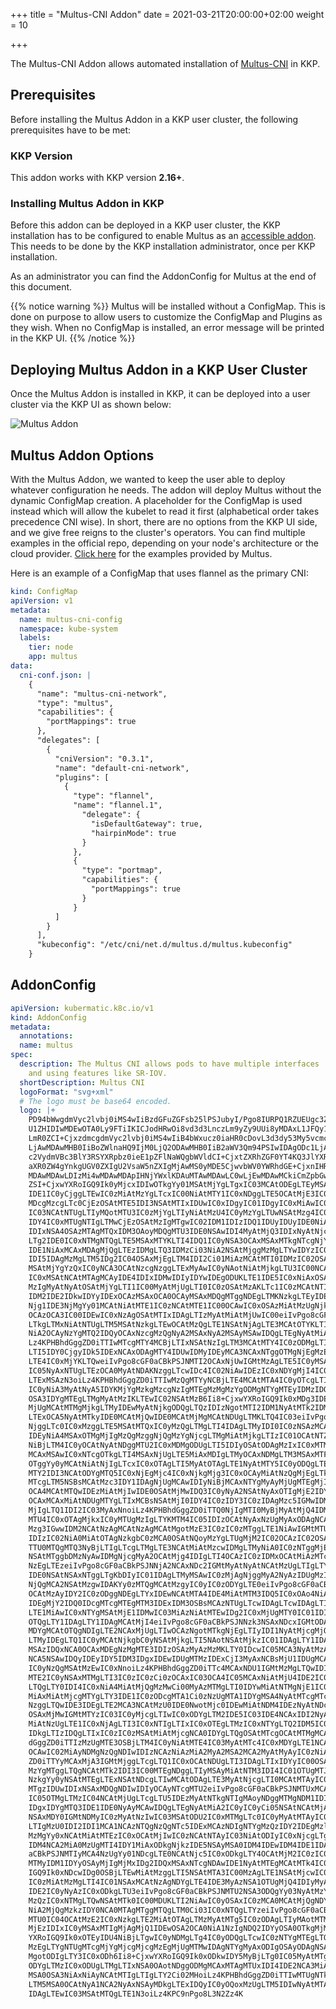 +++
title = "Multus-CNI Addon"
date = 2021-03-21T20:00:00+02:00
weight = 10

+++

The Multus-CNI Addon allows automated installation of [Multus-CNI](https://github.com/k8snetworkplumbingwg/multus-cni)
in KKP.

## Prerequisites
Before installing the Multus Addon in a KKP user cluster, the following prerequisites have to be met:

### KKP Version
This addon works with KKP version **2.16+**.

### Installing Multus Addon in KKP
Before this addon can be deployed in a KKP user cluster, the KKP installation has to be configured to enable Multus
as an [accessible addon](../#accessible-addons). This needs to be done by the KKP installation administrator,
once per KKP installation.

As an administrator you can find the AddonConfig for Multus at the end of this document.


{{% notice warning %}}
Multus will be installed without a ConfigMap. This is done on purpose to allow users to customize the ConfigMap and Plugins as they wish. When no ConfigMap is installed, an error message will be printed in the KKP UI. 
{{% /notice %}}


## Deploying Multus Addon in a KKP User Cluster
Once the Multus Addon is installed in KKP, it can be deployed into a user cluster via the KKP UI as shown below:

![Multus Addon](/img/kubermatic/v2.20/ui/addon_multus.png?height=400px&classes=shadow,border "Multus Addon")


## Multus Addon Options
With the Multus Addon, we wanted to keep the user able to deploy whatever configuration he needs.
The addon will deploy Multus without the dynamic ConfigMap creation. A placeholder for the ConfigMap is used instead which will allow the kubelet to read it first (alphabetical order takes precedence CNI wise).
In short, there are no options from the KKP UI side, and we give free reigns to the cluster's operators.
You can find multiple examples in the official repo, depending on your node's architecture or the cloud provider. [Click here](https://github.com/k8snetworkplumbingwg/multus-cni/tree/master/images) for the examples provided by Multus.

Here is an example of a ConfigMap that uses flannel as the primary CNI:
```yaml
kind: ConfigMap
apiVersion: v1
metadata:
  name: multus-cni-config
  namespace: kube-system
  labels:
    tier: node
    app: multus
data:
  cni-conf.json: |
    {
      "name": "multus-cni-network",
      "type": "multus",
      "capabilities": {
        "portMappings": true
      },
      "delegates": [
        {
          "cniVersion": "0.3.1",
          "name": "default-cni-network",
          "plugins": [
            {
              "type": "flannel",
              "name": "flannel.1",
                "delegate": {
                  "isDefaultGateway": true,
                  "hairpinMode": true
                }
              },
              {
                "type": "portmap",
                "capabilities": {
                  "portMappings": true
                }
              }
          ]
        }
      ],
      "kubeconfig": "/etc/cni/net.d/multus.d/multus.kubeconfig"
    }
```


## AddonConfig

```yaml
apiVersion: kubermatic.k8c.io/v1
kind: AddonConfig
metadata:
  annotations:
  name: multus
spec:
  description: The Multus CNI allows pods to have multiple interfaces
    and using features like SR-IOV.
  shortDescription: Multus CNI
  logoFormat: "svg+xml"
  # The logo must be base64 encoded.
  logo: |+
    PD94bWwgdmVyc2lvbj0iMS4wIiBzdGFuZGFsb25lPSJubyI/Pgo8IURPQ1RZUEUgc3ZnIFBVQkxJQyAiLS8vVzNDLy9EVEQg
    U1ZHIDIwMDEwOTA0Ly9FTiIKICJodHRwOi8vd3d3LnczLm9yZy9UUi8yMDAxL1JFQy1TVkctMjAwMTA5MDQvRFREL3N2ZzEw
    LmR0ZCI+CjxzdmcgdmVyc2lvbj0iMS4wIiB4bWxucz0iaHR0cDovL3d3dy53My5vcmcvMjAwMC9zdmciCiB3aWR0aD0iMTMw
    LjAwMDAwMHB0IiBoZWlnaHQ9IjM0LjQ2ODAwMHB0IiB2aWV3Qm94PSIwIDAgODc1LjAwMDAwMCAyMzIuMDAwMDAwIgogcHJl
    c2VydmVBc3BlY3RSYXRpbz0ieE1pZFlNaWQgbWVldCI+CjxtZXRhZGF0YT4KQ3JlYXRlZCBieSBwb3RyYWNlIDEuMTYsIHdy
    aXR0ZW4gYnkgUGV0ZXIgU2VsaW5nZXIgMjAwMS0yMDE5CjwvbWV0YWRhdGE+CjxnIHRyYW5zZm9ybT0idHJhbnNsYXRlKDAu
    MDAwMDAwLDIzMi4wMDAwMDApIHNjYWxlKDAuMTAwMDAwLC0wLjEwMDAwMCkiCmZpbGw9IiMwMDAwMDAiIHN0cm9rZT0ibm9u
    ZSI+CjxwYXRoIGQ9Ik0yMjcxIDIwOTkgYy01MSAtMjYgLTgxIC03MCAtODEgLTEyMSAwIC02MSA1NCAtMTAzIDE1NSAtMTIw
    IDE1IC0yCjggLTEwIC0zMiAtMzYgLTcxIC00NiAtMTY1IC0xNDggLTE5OCAtMjE3IC0zNCAtNjkgLTM5IC0xNTIgLTEyIC0y
    MDcgMzcgLTc0CjEzOSAtMTE5IDI3NSAtMTIxIDUwIC0xIDgyIC01IDgyIC0xMiAwIC0yMSAtMTg5IC0xOTMgLTMyMCAtMjkx
    IC03NCAtNTUgLTIyMQotMTU3IC0zMjYgLTIyNiAtMzU4IC0yMzYgLTUwNSAtMzg4IC01MDggLTUyNCAtMSAtNTUgMTcgLTg3
    IDY4IC0xMTUgNTIgLTMwCjEzOSAtMzIgMTgwIC02IDM1IDIzIDQ1IDUyIDUyIDE0NiAyNSAzMDUgMjk0IDU2MCA4MjQgNzgx
    IDIxNSA4OSAzMTAgMTQxIDM3OAoyMDQgMTU3IDE0NSAwIDI4MyAtMjQ3IDIxNyAtNjcgLTE4IC04OSAtMjAgLTE0MCAtMTIg
    LTg2IDE0IC0xNTMgNTQgLTE5MSAxMTYKLTI4IDQ1IC0yNSA3OCAxMSAxMTkgNTcgNjYgMjIzIDEwNiA0MzUgMTA2IDExNiAw
    IDE1NiAxMCAxMDAgMjQgLTEzIDMgLTQ3IDMzCi03NiA2NSAtMjggMzMgLTYwIDYzIC03MSA2NiAtMTEgNCAtMTkgMTUgLTE5
    IDI5IDAgMzMgLTM5IDg2IC04OSAxMjEgLTM4IDI2Ci01MiAzMCAtMTI0IDMzIC02OSAzIC04OSAtMSAtMTI2IC0xOXogbTIy
    MSAtMjYgYzQxIC0yNCA3OCAtNzcgNzggLTExMyAwIC0yNAotNiAtMjkgLTU3IC00NCAtMzIgLTkgLTY0IC0yMCAtNzIgLTIz
    IC0xMSAtNCAtMTAgMCAyIDE4IDIxIDMwIDIyIDYwIDEgODUKLTE1IDE5IC0xNiAxOSAtOSAtMSA0IC0xMSA5IC0yNiAxMiAt
    MzIgMyAtNyAtOSAtMjYgLTI1IC00MyAtMjUgLTI0IC0zOSAtMzAKLTc1IC0zMCAtNTIgMCAtMTA3IDMyIC0xMjEgNzEgLTEy
    IDM2IDE2IDkwIDYyIDExOCAzMSAxOCA0OCAyMSAxMDQgMTggNDEgLTMKNzkgLTEyIDEwMCAtMjR6Ii8+CjxwYXRoIGQ9Ik0x
    Njg1IDE3NjMgYy01MCAtNiAtMTE1IC0zNCAtMTE1IC00OCAwIC0xOSAzMiAtMzUgNjkgLTM1IDI1IDAgMjY2CjQxIDQ2NiA3
    OCAzOCA3IC00IDEwIC0xNzAgOSAtMTIxIDAgLTIzMyAtMiAtMjUwIC00eiIvPgo8cGF0aCBkPSJNMjEwMCAxNzQzIGMtODgg
    LTkgLTMxNiAtNTUgLTM5MSAtNzkgLTEwOCAtMzQgLTE1NSAtNjAgLTE3MCAtOTYKLTI2IC02NCA0MSAtNzggMTEyIC0yNCA4
    NiA2OCAyNzYgMTQ2IDQyOCAxNzcgMzQgNyA2MSAxNyA2MSAyMSAwIDQgLTEgNyAtMiA2Ci0yIDAgLTE5IC0zIC0zOCAtNXoi
    Lz4KPHBhdGggZD0iTTIwMTcgMTY4MCBjLTIxNSAtNzIgLTM3MCAtMTY4IC0zODMgLTIzNiAtMTIgLTY1IDY2IC04NSAxMTEg
    LTI5IDY0CjgyIDk5IDExNCAxODAgMTY4IDUwIDMyIDEyMCA3NCAxNTggOTMgNjEgMzEgNzkgNDQgNjAgNDQgLTUgMCAtNjEg
    LTE4IC0xMjYKLTQweiIvPgo8cGF0aCBkPSJNMTI2OCAxNjUwIGMtMzAgLTE5IC0yMSAtMzUgNTkgLTEwMSA0MyAtMzUgMTEz
    IC05NyAxNTUgLTEzOCA0MyAtNDAKNzggLTcwIDc4IC02NiAwIDEzIC0xNDYgMjI4IC0xODEgMjY4IC0zNiA0MCAtODIgNTUg
    LTExMSAzN3oiLz4KPHBhdGggZD0iTTIwMzQgMTYyNCBjLTE4MCAtMTA4IC0yOTcgLTI0MiAtMjY0IC0zMDQgMTIgLTIzIDQ4
    IC0yNiA3MyAtNyA5IDYKMjYgMzkgMzcgNzIgMTEgMzMgMzYgODMgNTYgMTEyIDMzIDQ3IDEyNyAxMzUgMTU3IDE0NiA2IDIg
    OSA3IDYgMTEgLTMgMyAtMzIKLTEwIC02NSAtMzB6Ii8+CjxwYXRoIGQ9Ik0xMDg3IDE2MDMgYy00IC0zIC03IC0xNSAtNyAt
    MjUgMCAtMTMgMjkgLTMyIDEwMyAtNjkgODQgLTQzIDIzNgotMTI2IDM1NyAtMTk2IDMyIC0xOSAtNzQgODIgLTE2NSAxNTcg
    LTExOCA5NyAtMTkyIDE0MCAtMjQwIDE0MCAtMjMgMCAtNDUgLTMKLTQ4IC03eiIvPgo8cGF0aCBkPSJNMjAyOSAxNTUxIGMt
    NjggLTc0IC0xMzggLTE5MSAtMTQxIC0yMzQgLTMgLTI4IDAgLTMyIDI0IC0zNSAzMCAtNAo1OCAyOCA1OCA2NSAwIDM2IDM4
    IDEyNiA4MSAxOTMgMjIgMzQgMzggNjQgMzYgNjcgLTMgMiAtMjkgLTIzIC01OCAtNTZ6Ii8+CjxwYXRoIGQ9Ik05MjUgMTUz
    NiBjLTM4IC0yOCAtNyAtNDggMTU2IC0xMDMgODUgLTI5IDIyOSAtODAgMzIxIC0xMTMgOTIgLTMzCjE3MCAtNjAgMTc1IC02
    MCAxMSAwIC0xNTcgOTkgLTI4MSAxNjUgLTE5MiAxMDIgLTMyOCAxNDMgLTM3MSAxMTF6Ii8+CjxwYXRoIGQ9Ik00MjEwIDE0
    OTggYy0yMCAtNiAtNjIgLTcxIC0xOTAgLTI5MyAtOTAgLTE1NyAtMTY5IC0yODQgLTE3NCAtMjgyCi02IDIgLTgxIDEyNSAt
    MTY2IDI3NCAtODYgMTQ5IC0xNjEgMjc4IC0xNjkgMjg3IC0xOCAyMiAtNzQgMjEgLTk0IC0yIC0xNQotMTcgLTE3IC01OSAt
    MTcgLTM5NSBsMCAtMzc3IDY1IDAgNjUgMCAwIDIyNiBjMCAxNTYgMyAyMjUgMTEgMjIyIDYgLTIgNjYKLTEwMCAxMzMgLTIx
    OCA4MCAtMTQwIDEzMiAtMjIwIDE0OSAtMjMwIDQ3IC0yNyA2NSAtNyAxOTIgMjE2IDY1IDExNSAxMjMgMjE1CjEyOSAyMjMg
    OCAxMCAxMiAtNDUgMTYgLTIxMCBsNSAtMjI0IDY4IC0zIDY3IC0zIDAgMzc5IGMwIDM0OCAtMSAzODAgLTE3IDM5NAotMjYg
    MjIgLTQ1IDI2IC03MyAxNnoiLz4KPHBhdGggZD0iTTQ0NjIgMTI0MyBjMyAtMjQ4IDMgLTI0OCAzMSAtMzA5IDUyIC0xMTIg
    MTU4IC0xOTAgMjkxIC0yMTUgMzIgLTYKMTM4IC05IDIzOCAtNyAxNzUgMyAxODAgNCAxOTkgMjcgMTggMjIgMTkgNDQgMTkg
    Mzg3IGwwIDM2NCAtNzAgMCAtNzAgMCAtMgotMzE3IC0zIC0zMTggLTE1NiAwIGMtMTUzIDAgLTE1NiAwIC0yMTQgMzAgLTQ1
    IDIzIC02NiA0MiAtOTAgNzkgbC0zMCA0OSAtNQoyMzYgLTUgMjM2IC02OCAzIC02OSAzIDQgLTI0OHoiLz4KPHBhdGggZD0i
    TTU0MTQgMTQ3NyBjLTIgLTcgLTMgLTE3NCAtMiAtMzcwIDMgLTMyNiA0IC0zNTggMjEgLTM3NCAxNiAtMTcgNDUKLTE4IDM1
    NSAtMTggbDMzNyAwIDMgNjcgMyA2OCAtMjg4IDIgLTI4OCAzIC0zIDMxOCAtMiAzMTcgLTY1IDAgYy00NSAwIC02NwotNCAt
    NzEgLTEzeiIvPgo8cGF0aCBkPSJNNjA2NCAxNDc2IGMtMyAtNyAtNCAtMzUgLTIgLTYyIGwzIC00OSAxMzUgLTIgYzc0IC0y
    IDE0NSAtNSAxNTggLTgKbDIyIC01IDAgLTMyMSAwIC0zMjAgNjggMyA2NyAzIDUgMzIwIDUgMzIwIDE1MyAzIDE1MiAzIDAg
    NjQgMCA2NSAtMzgwIDAKYy0zMTQgMCAtMzgyIC0yIC0zODYgLTE0eiIvPgo8cGF0aCBkPSJNNjkzMCAxMjYyIGMwIC0yNTcg
    OCAtMzAyIDY2IC0zODggNDEgLTYxIDEwNCAtMTA4IDE4MiAtMTM3IDQ5IC0xOAo4NiAtMjEgMjU1IC0yNSAyMTQgLTQgMjQ2
    IDEgMjY2IDQ0IDcgMTcgMTEgMTM3IDExIDM3OSBsMCAzNTUgLTcwIDAgLTcwIDAgLTIKLTMxNyAtMyAtMzE4IC0xNTUgMCBj
    LTE1MiAwIC0xNTYgMSAtMjE1IDMwIC03MiAzNiAtMTEwIDg2IC0xMjUgMTY0IC01IDI5Ci0xMCAxNDEgLTEwIDI0NyBsMCAx
    OTQgLTY1IDAgLTY1IDAgMCAtMjI4eiIvPgo8cGF0aCBkPSJNNzk3NSAxNDcxIGMtODAgLTM3IC0xMjUgLTExMSAtMTI1IC0y
    MDYgMCAtOTQgNDIgLTE2NCAxMjUgLTIwOCAzNgotMTkgNjEgLTIyIDI1NyAtMjcgMjQzIC02IDI0NSAtNiAyNTUgLTc3IDQg
    LTMyIDEgLTQ1IC0yMCAtNjkgbC0yNSAtMjkgLTI5NAotNSAtMjkzIC01IDAgLTY1IDAgLTY1IDI3MCAtMyBjMjk5IC00IDM1
    MSAzIDQxNCA0OCAxMDEgNzMgMTE3IDIzOSAzMyAzMzMKLTY0IDcwIC05MCA3NyAtMzA4IDc3IC0yNDggMCAtMjc0IDkgLTI3
    NCA5NSAwIDQyIDEyIDY5IDM3IDgxIDEwIDUgMTMzIDExCjI3MyAxNCBsMjU1IDUgMCA2MCAwIDYwIC0yNzAgMiBjLTI0NSAz
    IC0yNzQgMSAtMzEwIC0xNnoiLz4KPHBhdGggZD0iTTc4MCAxNDU1IGMtMzMgLTQwIDI5IC03MiAyMDMgLTEwNSA2NSAtMTMg
    MTE2IC0yNSAxMTMgLTI3IC0zIC0zCi0zOCAxIC03OCA4IC05MCAxNiAtMjU4IDE2IC0zMTYgMCAtNTIgLTE1IC01MyAtMzUg
    LTQgLTY0IDI4IC0xNiA4MiAtMjQgMzMwCi00MyAzMTMgLTI0IDYwMiAtNTMgNjE1IC02MSA0IC0yIDcgMCA3IDUgMCA1IC0x
    MiAxMiAtMjcgMTYgLTY3IDE1IC0zODcgMTA1Ci0zNzUgMTA1IDYgMSA4NyAtMTcgMTc4IC0zOSA5MiAtMjIgMTcxIC00MCAx
    NzggLTQwIDE3IDEgLTE2MCA3NCAtMzU0IDE0NwotMjc0IDEwMiAtNDM4IDEzNyAtNDcwIDk4eiIvPgo8cGF0aCBkPSJNMTk5
    OSAxMjMwIGMtMTYzIC03IC0yMjcgLTIwIC0xODYgLTM2IDE5IC03IDE4NCAxIDI2NyAxMiAyNSA0IDQzIDQKNDAgMSAtMyAt
    MiAtNzUgLTE1IC0xNjAgLTI3IC0xNTIgLTIxIC0xOTEgLTMzIC0xNTYgLTQ2IDM5IC0xNSA0MjUgNjAgNDUxIDg4CjcgNyAw
    IDkgLTIzIDQgLTIxIC0zIC0zMSAtMiAtMjcgNCA0IDYgLTQgOSAtMTcgOCAtMTMgMCAtOTggLTQgLTE4OSAtOHoiLz4KPHBh
    dGggZD0iTTIzMzUgMTE3OSBjLTM4IC0yNiAtMTE4IC03MyAtMTc4IC0xMDYgLTE1NCAtODMgLTIyNyAtMTMwIC0yMjcKLTE0
    OCAwIC02MiAyNDMgNzQgNDIwIDIzNCAzNiAzMiA2MyA2MSA2MCA2MyAtMyAyIC0zNiAtMTcgLTc1IC00M3oiLz4KPHBhdGgg
    ZD0iTTYyMCAxMjA3IGMtMjggLTcgLTQ1IC0xOCAtNDUgLTI3IDAgLTIxIDYyIC00OSAxMTUgLTUxIDY4IC0zIDk0MQoxNCA5
    MzYgMTggLTQgNCAtMTk2IDI3IC00MTEgNDggLTIyMSAyMiAtNTM3IDI4IC01OTUgMTJ6Ii8+CjxwYXRoIGQ9Ik0yMjYwIDEx
    NzkgYy0yNSAtMTEgLTExNSAtNDcgLTIwMCAtODAgLTE3MyAtNjcgLTI0MCAtMTAyIC0yNDAgLTEyNgowIC0yNiA2MCAtMTAg
    MTgzIDUwIDIxNSAxMDQgNDIwIDIyOCAyNTcgMTU2eiIvPgo8cGF0aCBkPSJNMTUxMCAxMTIzIGMtNDU0IC02IC05NTcgLTIz
    IC05OTMgLTMzIC04NCAtMjUgLTcgLTU5IDEzMyAtNTkgNTIgMAoyNDggMTMgNDM1IDI5IDE4NyAxNiA0MDYgMzUgNDg4IDQy
    IDgxIDYgMTQ3IDE1IDE0NyAyMCAwIDQgLTEgNyAtMiA2IC0yIC0yCi05NSAtNCAtMjA4IC01eiIvPgo8cGF0aCBkPSJNMTM0
    NSAxMDY0IGMtNDMyIC0zMyAtNzIwIC03MSAtODU2IC0xMTMgLTc0IC0yMyAtMTAyIC00NiAtNzggLTYyCjI0IC0xNyAyMjUg
    LTIgMzU0IDI2IDI1MCA1NCAzNTQgNzQgNTc5IDExMCAzNDIgNTYgMzQzIDY2IDEgMzl6Ii8+CjxwYXRoIGQ9Ik0xNTcwIDEw
    MzMgYy0xNCAtMiAtMTEzIC0xOCAtMjIwIC0zNCAtNTAyIC03NiAtODIyIC0xNjcgLTg0NSAtMjQwCi0xNyAtNTEgMTYgLTQ2
    IDM4NCA2MiA0MzUgMTI4IDY1MiAxODkgNjkzIDE5NSAyMSA0IDM4IDEwIDM4IDE1IDAgOSAtNiA5IC01MAoyeiIvPgo8cGF0
    aCBkPSJNMTIyMCA4NzUgYy01NDcgLTE0NCAtNjc5IC0xODkgLTY4OCAtMjM2IC0zIC0xOCAzNyAtMzkgNzQgLTM5IDM0IDAK
    MTMyIDM1IDYyOSAyMjIgMjMxIDg2IDQxMSAxNTcgNDAwIDE1NyAtMTEgMCAtMTk4IC00NyAtNDE1IC0xMDR6Ii8+CjxwYXRo
    IGQ9Ik0xNDcwIDg0OSBjLTEwMiAtMzggLTI5NSAtMTA3IC00MzAgLTE1NSAtMjcwIC05NCAtMzU0IC0xMzEgLTM5NQotMTc0
    IC0zMiAtMzMgLTI4IC01NSAxMCAtNzAgNDYgLTE4IDE3MyAzNSA1OTUgMjQ4IDIyMyAxMTIgNDA3IDIwNiA0MDkgMjA4CjE3
    IDE2IC0yNyAzIC0xODkgLTU3eiIvPgo8cGF0aCBkPSJNMTU2NSA3ODQgYy03NyAtMzYgLTI1NyAtMTE4IC00MDAgLTE4MSAt
    MzQzIC0xNTMgLTQwNSAtMTk0IC00MDUKLTI2NiAwIC0yOSAxIC0zMCA0MCAtMjQgNDYgNiAxNTYgNTYgMjc1IDEyNCA2MiAz
    NiA2MjQgMzkzIDY0NCA0MTAgMTggMTQgLTM0Ci03IC0xNTQgLTYzeiIvPgo8cGF0aCBkPSJNMTgxMyA4MjUgYy0xMSAtOCAt
    MTU0IC04OCAtMzE2IC0xNzkgLTE2MiAtOTAgLTMzMyAtMTg5IC0zODAgLTIyMAotMTM5IC05MyAtMjAzIC0xNzYgLTE2NiAt
    MjEzIDIxIC0yMSAxMTIgMjAgMjQ1IDEwOSA2OCA0NiA1NzIgNDQ2IDYyOSA0OTkgMjMKMjMgMTggMjUgLTEyIDR6Ii8+Cjxw
    YXRoIGQ9Ik0xOTEyIDU4NiBjLTgwIC0yNDMgLTg4IC0yODQgLTcwIC0zNTYgMTEgLTQ1IDE4IC01NiA0MSAtNjQgMjQgLTkK
    MzEgLTYgNTUgMTcgMjYgMjcgMjcgMzEgMjUgMTMwIDAgNTYgMyAxODIgOSAyODAgNSA5OCA4IDE4MCA3IDE4MSAtMiAyIC0z
    MgotODIgLTY3IC0xODh6Ii8+CjxwYXRoIGQ9Ik0xODkwIDY5MyBjLTg0IC05MyAtMTg4IC0yNTEgLTIxNiAtMzI5IC0zMiAt
    ODYgLTMzIC0xODUgLTMgLTIxNSA0OAotNDggODMgMCAxMTAgMTUxIDI4IDE2NCA3MiAyOTUgMTI2IDM3NyAyNCAzNyA0NyA3
    MSA0OSA3NiAxNiAyNCAtMTIgLTIgLTY2Ci02MHoiLz4KPHBhdGggZD0iTTIwMTUgNTkzIGMtMTMgLTI2NCA2IC0zODMgNjIg
    LTM5MSA0OCAtNyA1NCA2NyAxNSAyMDkgLTExIDQyIC0yOQoxMzUgLTM5IDIwNyAtMTAgNzMgLTIxIDEzMiAtMjQgMTMyIC00
    IDAgLTEwIC03MSAtMTQgLTE1N3oiLz4KPC9nPgo8L3N2Zz4K
```
